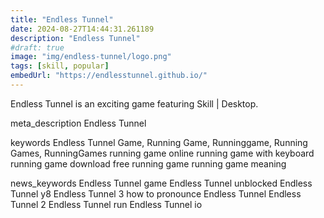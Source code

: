 ```yaml
---
title: "Endless Tunnel"
date: 2024-08-27T14:44:31.261189
description: "Endless Tunnel"
#draft: true
image: "img/endless-tunnel/logo.png"
tags: [skill, popular]
embedUrl: "https://endlesstunnel.github.io/"
---
```


Endless Tunnel is an exciting game featuring Skill | Desktop.

meta_description
Endless Tunnel


keywords
Endless Tunnel Game, Running Game, Runninggame, Running Games, RunningGames running game online running game with keyboard running game download free running game running game meaning


news_keywords
Endless Tunnel game Endless Tunnel unblocked Endless Tunnel y8 Endless Tunnel 3 how to pronounce Endless Tunnel Endless Tunnel 2 Endless Tunnel run Endless Tunnel io
